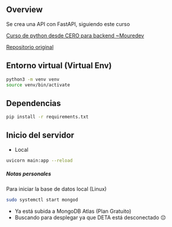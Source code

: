 ## Overview

Se crea una API con FastAPI, siguiendo este curso

[Curso de python desde CERO para backend ~Mouredev](https://www.youtube.com/watch?v=_y9qQZXE24A&t=20488s)

[Repositorio original](https://github.com/mouredev/Hello-Python)

## Entorno virtual (Virtual Env)

~~~ bash
python3 -m venv venv
source venv/bin/activate
~~~

## Dependencias
~~~bash
pip install -r requirements.txt
~~~

## Inicio del servidor
* Local
~~~bash
uvicorn main:app --reload
~~~

##### Notas personales
Para iniciar la base de datos local (Linux)
~~~bash
sudo systemctl start mongod
~~~
* Ya está subida a MongoDB Atlas (Plan Gratuito)
* Buscando para desplegar ya que DETA está desconectado 😔